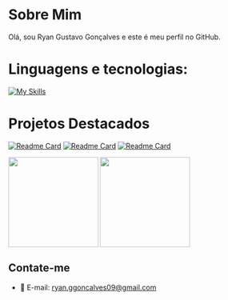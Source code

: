 # Sobre Mim

Olá, sou Ryan Gustavo Gonçalves e este é meu perfil no GitHub.

# Linguagens e tecnologias:
 [![My Skills](https://skillicons.dev/icons?i=java,python,django,spring,javascript,html,css,vite,react,mongo,mysql,bootstrap,maven,postman)](https://skillicons.dev)
    
# Projetos Destacados

[![Readme Card](https://github-readme-stats.vercel.app/api/pin/?username=RyanGustavoGoncalves&repo=cloverApiRest&theme=radical)](https://github.com/RyanGustavoGoncalves/cloverApiRest)
[![Readme Card](https://github-readme-stats.vercel.app/api/pin/?username=RyanGustavoGoncalves&repo=EaseRequest&theme=radical)](https://github.com/RyanGustavoGoncalves/EaseRequest)
[![Readme Card](https://github-readme-stats.vercel.app/api/pin/?username=RyanGustavoGoncalves&repo=AppMusica_Expo.io&theme=radical)](https://github.com/RyanGustavoGoncalves/AppMusica_Expo.io)

<div style="display: flex">
  <img height="180em" align="left" src="https://github-readme-stats.vercel.app/api?username=RyanGustavoGoncalves&show_icons=true&theme=radical" />
   <a href="https://github.com/anuraghazra/convoychat">
  <img height=180em align="center" src="https://github-readme-stats.vercel.app/api/top-langs?username=RyanGustavoGoncalves&layout=compact&langs_count=8&card_width=320&show_icons=true&theme=radical" />
  </a>
</div>

## Contate-me

- 📧 E-mail: ryan.ggoncalves09@gmail.com
